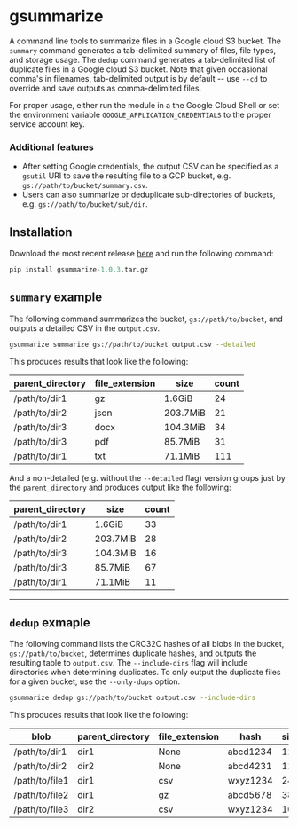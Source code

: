 # gsummarize

A command line tools to summarize files in a Google cloud S3 bucket. The `summary` command generates a tab-delimited summary of files, file types, and storage usage. The `dedup` command generates a tab-delimited list of duplicate files in a Google cloud S3 bucket. Note that given occasional comma's in filenames, tab-delimited output is by default -- use `--cd` to override and save outputs as comma-delimited files.

For proper usage, either run the module in a the Google Cloud Shell or set the environment variable `GOOGLE_APPLICATION_CREDENTIALS` to the proper service account key. 

### Additional features

- After setting Google credentials, the output CSV can be specified as a `gsutil` URI to save the resulting file to a GCP bucket, e.g. `gs://path/to/bucket/summary.csv`.
- Users can also summarize or deduplicate sub-directories of buckets, e.g. `gs://path/to/bucket/sub/dir`.

## Installation

Download the most recent release [here](https://github.com/nashbio/gsummarize/releases/) and run the following command:

```python
pip install gsummarize-1.0.3.tar.gz
```

## `summary` example

The following command summarizes the bucket, `gs://path/to/bucket`, and outputs a detailed CSV in the `output.csv`. 


```bash
gsummarize summarize gs://path/to/bucket output.csv --detailed
```

This produces results that look like the following:

| **parent_directory** | **file_extension** | **size** | **count** |
| -------------------- | ------------------ | -------- | --------- |
| /path/to/dir1        | gz                 | 1.6GiB   | 24        |
| /path/to/dir2        | json               | 203.7MiB | 21        |
| /path/to/dir3        | docx               | 104.3MiB | 34        |
| /path/to/dir3        | pdf                | 85.7MiB  | 31        |
| /path/to/dir1        | txt                | 71.1MiB  | 111       |

And a non-detailed (e.g. without the `--detailed` flag) version groups just by the `parent_directory` and produces output like the following:

| **parent_directory** | **size** | **count** |
| -------------------- | -------- | --------- |
| /path/to/dir1        | 1.6GiB   | 33        |
| /path/to/dir2        | 203.7MiB | 28        |
| /path/to/dir3        | 104.3MiB | 16        |
| /path/to/dir3        | 85.7MiB  | 67        |
| /path/to/dir1        | 71.1MiB  | 11        |

---

## `dedup` exmaple

The following command lists the CRC32C hashes of all blobs in the bucket, `gs://path/to/bucket`, determines duplicate hashes, and outputs the resulting table to `output.csv`. The `--include-dirs` flag will include directories when determining duplicates. To only output the duplicate files for a given bucket, use the `--only-dups` option.

```bash
gsummarize dedup gs://path/to/bucket output.csv --include-dirs
```

This produces results that look like the following:

| **blob**       | **parent_directory** | **file_extension** | **hash** 	| **size** | **duplicated** |
| -------------- | -------------- 		| ------------------ | ------------ | -------- | -------------- |
| /path/to/dir1  | dir1           		| None               | abcd1234     | 11       | False          |
| /path/to/dir2  | dir2           		| None               | abcd4231     | 11       | False          |
| /path/to/file1 | dir1           		| csv                | wxyz1234     | 240      | True           |
| /path/to/file2 | dir1           		| gz                 | abcd5678     | 38       | False          |
| /path/to/file3 | dir2           		| csv                | wxyz1234     | 167      | True           |

